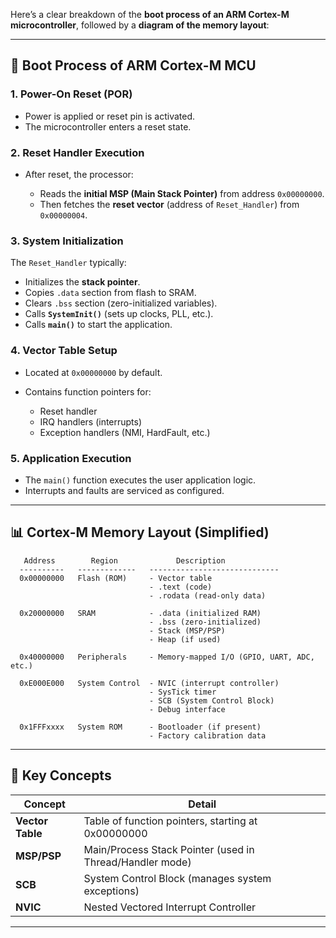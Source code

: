 Here’s a clear breakdown of the **boot process of an ARM Cortex-M microcontroller**, followed by a **diagram of the memory layout**:

---

## 🔄 Boot Process of ARM Cortex-M MCU

### 1. **Power-On Reset (POR)**

* Power is applied or reset pin is activated.
* The microcontroller enters a reset state.

### 2. **Reset Handler Execution**

* After reset, the processor:

  * Reads the **initial MSP (Main Stack Pointer)** from address `0x00000000`.
  * Then fetches the **reset vector** (address of `Reset_Handler`) from `0x00000004`.

### 3. **System Initialization**

The `Reset_Handler` typically:

* Initializes the **stack pointer**.
* Copies `.data` section from flash to SRAM.
* Clears `.bss` section (zero-initialized variables).
* Calls **`SystemInit()`** (sets up clocks, PLL, etc.).
* Calls **`main()`** to start the application.

### 4. **Vector Table Setup**

* Located at `0x00000000` by default.
* Contains function pointers for:

  * Reset handler
  * IRQ handlers (interrupts)
  * Exception handlers (NMI, HardFault, etc.)

### 5. **Application Execution**

* The `main()` function executes the user application logic.
* Interrupts and faults are serviced as configured.

---

## 📊 Cortex-M Memory Layout (Simplified)

```
   Address        Region             Description
  ----------   -------------   -----------------------------
  0x00000000   Flash (ROM)     - Vector table
                               - .text (code)
                               - .rodata (read-only data)

  0x20000000   SRAM            - .data (initialized RAM)
                               - .bss (zero-initialized)
                               - Stack (MSP/PSP)
                               - Heap (if used)

  0x40000000   Peripherals     - Memory-mapped I/O (GPIO, UART, ADC, etc.)

  0xE000E000   System Control  - NVIC (interrupt controller)
                               - SysTick timer
                               - SCB (System Control Block)
                               - Debug interface

  0x1FFFxxxx   System ROM      - Bootloader (if present)
                               - Factory calibration data
```

---

## 🧠 Key Concepts

| Concept          | Detail                                                   |
| ---------------- | -------------------------------------------------------- |
| **Vector Table** | Table of function pointers, starting at 0x00000000       |
| **MSP/PSP**      | Main/Process Stack Pointer (used in Thread/Handler mode) |
| **SCB**          | System Control Block (manages system exceptions)         |
| **NVIC**         | Nested Vectored Interrupt Controller                     |

---